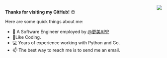 <img align="right" src="https://github-readme-stats.vercel.app/api?username=sweetpotato0&show_icons=true&icon_color=805AD5&text_color=718096&bg_color=ffffff&hide_title=true"/>

**Thanks for visiting my GitHub!** 😊

Here are some quick things about me:

- 🔭 A Software Engineer employed by [@更美APP](https://www.igengmei.com)
- 🧑‍Like Coding.
- 💻 Years of experience working with Python and Go.
- 📫 The best way to reach me is to send me an email.

<!--
**sweetpotato0/sweetpotato0** is a ✨ _special_ ✨ repository because its `README.md` (this file) appears on your GitHub profile.

Here are some ideas to get you started:

- 🔭 I’m currently working on ...
- 🌱 I’m currently learning ...
- 👯 I’m looking to collaborate on ...
- 🤔 I’m looking for help with ...
- 💬 Ask me about ...
- 📫 How to reach me: ...
- 😄 Pronouns: ...
- ⚡ Fun fact: ...
-->
